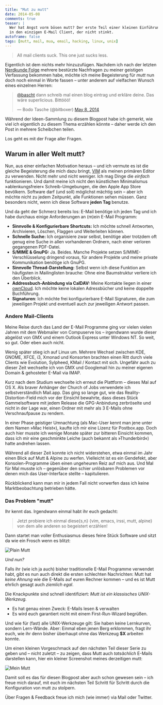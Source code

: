 ```yaml
---
title: "Mut zu mutt"
date: 2014-05-08
comments: true
teaser: |
  Wer hat Angst vorm bösen mutt? Der erste Teil einer kleinen Einführung
  in den einzigen E-Mail Client, der nicht stinkt.
autoframe: false
tags: [mutt, mail, mua, email, hacking, linux, unix]
---
```

> All mail clients suck.  This one just sucks less.

Eigentlich ist dem nichts mehr hinzuzufügen. Nachdem ich nach der letzten
[Nerdkunde Folge](http://nerdkunde.de/nk027.html) mehrere bestürzte Nachfragen
zu meiner geistigen Verfassung bekommen habe, möchte ich meine Begeisterung
für *mutt* nun doch noch einmal in Worte fassen – unter anderem auf vielfachen
Wunsch eines einzelnen Herren:

<blockquote class="twitter-tweet" lang="en"><p><a href="https://twitter.com/bascht">@bascht</a> dann schreib
mal einen blog eintrag und erkläre deine. Das wäre superlicious. Bittööö!</p>&mdash; Bodo Tasche (@bitboxer)
<a href="https://twitter.com/bitboxer/statuses/464314248798433280">May 8, 2014</a></blockquote>

Während der Ideen-Sammlung zu diesem Blogpost habe ich gemerkt, wie viel ich eigentlich
zu diesem Thema erzählen könnte – daher werde ich den Post in mehrere Scheibchen teilen.

Los geht es mit der Frage aller Fragen.

## Warum in aller Welt mutt?

Nun, aus einer einfachen Motivation heraus – und ich vermute es ist die gleiche
Begeisterung die mich dazu bringt, [VIM](/blog/2012/02/19/vim/) als meinen primären Editor zu verwenden.
Nicht mehr und nicht weniger. Ich mag Dinge die *einfach* funktionieren.
Und damit meine ich nicht den künstlichen Minimalismus »ablenkungsfreier« Schreib-Umgebungen,
die den Apple App Store bevölkern. Software darf (und soll) möglichst mächtig sein – aber ich möchte nicht zu jedem Zeitpunkt,
alle Funktionen sehen müssen. Ganz besonders nicht, wenn ich diese Software **jeden Tag** benutze.

Und da geht der Schmerz bereits los: E-Mail benötige ich jeden Tag und ich habe
durchaus einige Anforderungen an (m)ein E-Mail Programm:

* **Sinnvolle & Konfigurierbare Shortcuts:**
  Ich möchte schnell Antworten, Archivieren, Löschen, Flaggen und Weiterleiten können.
* **Schnelle Suche:**
  Ich organisiere zwar selbst, benötige aber trotzdem oft genug eine Suche in allen
  vorhandenen Ordnern, nach einer verloren gegangenen PDF-Datei.
* **S/MIME & GnuPG:**
  Ja. Beides. Manche Projekte setzen S/MIME-Verschlüsselung dringend voraus, für andere
  Projekte und meine private Kommunikation benötige ich GnuPG.
* **Sinnvolle Thread-Darstellung:**
  Selbst wenn ich diese Funktion am häufigsten in Mailinglisten brauche: Ohne eine
  Baumstruktur verliere ich den Überblick.
* **Addressbuch-Anbindung via CalDAV:**
  Meine Kontakte liegen in einer [ownCloud](/blog/2014/02/14/sachen-selber-machen/).
  Ich möchte keine lokalen Adressbücher und keine doppelte Buchführung.
* **Signaturen**:
  Ich möchte frei konfigurierbare E-Mail Signaturen, die zum jeweiligen Projekt und
  eventuell auch zur jeweiligen Antwort passen.

### Andere Mail-Clients

Meine Reise durch das Land der E-Mail Programme ging vor vielen vielen Jahren mit dem
Webmailer von Compuserve los – irgendwann wurde dieser abgelöst von GMX und einem Outlook
Express unter Windows NT. So weit, so gut. Oder eben auch nicht.

Wenig später stieg ich auf Linux um. Mehrere Wechsel zwischen KDE, GNOME, XFCE, i3,
Xmonad und Konsorten brachten einen Ritt durch viele Clients wie Evolution, Sylpheed,
KMail / Kontact mit sich. Ungefähr auch zu dieser Zeit wechselte ich von GMX und
Googlemail hin zu meiner eigenen Domain & gehosteter E-Mail via IMAP.

Kurz nach dem Studium wechselte ich erneut die Plattform – dieses Mal auf OS X. Als
braver Anhänger der Church of Jobs verwendete ich selbstverständlich Mail.app. Das
ging so lange gut, wie das Reality-Distortion-Field mich vor der Einsicht bewahrte,
dass dieses Stück Gammelsoftware mit jedem Release die GPG-Anbindung zerbröselte und
nicht in der Lage war, einen Ordner mit mehr als 3 E-Mails ohne Verschnaufpause zu rendern.

In einer Phase geistiger Umnachtung (als Mac-User kennt man jene unter dem Namen »Mac Heist«),
kaufte ich mir eine Lizenz für Postbox.app. Doch auch hier musste ich wenige Monate später
zur bitteren Einsicht kommen, dass ich mir eine geschminkte Leiche (auch bekannt als »Thunderbird«)
hatte andrehen lassen.

Während all dieser Zeit konnte ich nicht widerstehen, etwa einmal im Jahr einen Blick
auf Mutt & Alpine zu werfen. Vielleicht ist es ein Gendefekt, aber Konsolen-Programme üben
einen ungeheuren Reiz auf mich aus. Und Mal für Mal musste ich – gegenüber den schier
unlösbaren Problemen vor denen mich das User-Interface stellte – kapitulieren.

Rückblickend kann man mir in jedem Fall nicht vorwerfen dass ich keine Marktbeobachtung betrieben hätte.

### Das Problem "mutt"

Ihr kennt das. Irgendwann einmal habt ihr euch gedacht:

> Jetzt probiere ich einmal diese{s,n} {vim, emacs, irssi, mutt, alpine} von dem alle anderen so begeistert
> erzählen!

Dann startet man voller Enthusiasmus dieses feine Stück Software und sitzt da wie ein Frosch wenn es blitzt:

![Plain Mutt](https://img.bascht.com/uploads/big/05f396221406af2da34d6a9648839b7d.png)

*Und nun?*

Falls ihr (wie ich ja auch) bisher traditionelle E-Mail Programme verwendet habt, gibt es nun auch
direkt die ersten schlechten Nachrichten: Mutt hat _keine Ahnung_ wie die E-Mails auf euren Rechner
kommen – und es ist Mutt ehrlich gesagt auch _ziemlich egal_.

Die Knackpunkte sind schnell identifiziert: *Mutt ist ein klassisches UNIX-Werkzeug.*

* Es hat genau einen Zweck: E-Mails lesen & verwalten
* Es wird euch garantiert nicht mit einem First-Run-Wizard begrüßen.

Und wie für (fast) alle UNIX-Werkzeuge gilt: Sie haben keine Lernkurven, sondern
Lern-Wände. Aber: Einmal eben jenen Berg erklommen, fragt ihr euch, wie ihr denn bisher überhaupt
ohne das Werkzeug **$X** arbeiten konnte.

Um einen kleinen Vorgeschmack auf den nächsten Teil dieser Serie zu geben und – nicht
zuletzt – zu zeigen, dass Mutt auch *tatsächlich* E-Mails darstellen kann, hier ein
kleiner Screenshot meines derzeitigen mutt:

![Mein Mutt](https://img.bascht.com/uploads/big/0d9dd5b4f9110df9d69480df0a861a8e.png)

Damit soll es das für diesen Blogpost aber auch schon gewesen sein – ich freue mich darauf,
mit euch im nächsten Teil Schritt für Schritt durch die Konfiguration von mutt zu stolpern.

Über Fragen & Feedback freue ich mich (wie immer) via Mail oder Twitter.
